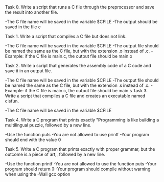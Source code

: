 Task 0. Write a script that runs a C file through the preprocessor and save the result into another file.

-The C file name will be saved in the variable $CFILE
-The output should be saved in the file c

Task 1. Write a script that compiles a C file but does not link.

-The C file name will be saved in the variable $CFILE
-The output file should be named the same as the C file, but with the extension .o instead of .c.
	-Example: if the C file is main.c, the output file should be main.o

Task 2. Write a script that generates the assembly code of a C code and save it in an output file.

-The C file name will be saved in the variable $CFILE
-The output file should be named the same as the C file, but with the extension .s instead of .c.
	-Example: if the C file is main.c, the output file should be main.s
Task 3. Write a script that compiles a C file and creates an executable named cisfun.

-The C file name will be saved in the variable $CFILE

Task 4. Write a C program that prints exactly "Programming is like building a multilingual puzzle, followed by a new line.

-Use the function puts
-You are not allowed to use printf
-Your program should end with the value 0

Task 5. Write a C program that prints exactly with proper grammar, but the outcome is a piece of art,, followed by a new line.

-Use the function printf
-You are not allowed to use the function puts
-Your program should return 0
-Your program should compile without warning when using the -Wall gcc option

